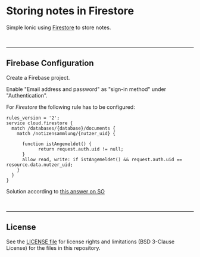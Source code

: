 # Storing notes in Firestore #

Simple Ionic using [Firestore](https://firebase.google.com/docs/firestore/) to store notes.

<br>

----

## Firebase Configuration ##

Create a Firebase project.

Enable "Email address and password" as "sign-in method" under "Authentication".

For *Firestore* the following rule has to be configured:
```
rules_version = '2';
service cloud.firestore {
  match /databases/{database}/documents {
    match /notizensammlung/{nutzer_uid} {
    
      function istAngemeldet() {
            return request.auth.uid != null;
      }
      allow read, write: if istAngemeldet() && request.auth.uid == resource.data.nutzer_uid;
    }
  }  
}
```

Solution according to [this answer on SO](https://stackoverflow.com/a/55115937)

<br>

----

## License ##

See the [LICENSE file](LICENSE.md) for license rights and limitations (BSD 3-Clause License) for the files in this repository.

<br>
